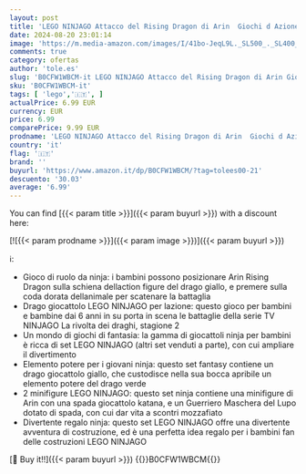 ```yaml
---
layout: post
title: 'LEGO NINJAGO Attacco del Rising Dragon di Arin  Giochi d Azione per Bambini e Bambine da 6 Anni in su  Action Figure di Drago Giocattolo da Costruire con 2 Minifigure e Spade Ninja 71803'
date: 2024-08-20 23:01:14
image: 'https://m.media-amazon.com/images/I/41bo-JeqL9L._SL500_._SL400_.jpg'
comments: true
category: ofertas
author: 'tole.es'
slug: 'B0CFW1WBCM-it LEGO NINJAGO Attacco del Rising Dragon di Arin Giochi d...'
sku: 'B0CFW1WBCM-it'
tags: [ 'lego','🇮🇹', ]
actualPrice: 6.99 EUR
currency: EUR
price: 6.99
comparePrice: 9.99 EUR
prodname: 'LEGO NINJAGO Attacco del Rising Dragon di Arin  Giochi d Azione per Bambini e Bambine da 6 Anni in su  Action Figure di Drago Giocattolo da Costruire con 2 Minifigure e Spade Ninja 71803'
country: 'it'
flag: '🇮🇹'
brand: ''
buyurl: 'https://www.amazon.it/dp/B0CFW1WBCM/?tag=tolees00-21'
descuento: '30.03'
average: '6.99'
---
```


You can find [{{< param title >}}]({{< param buyurl >}}) with a discount here:

[![{{< param prodname >}}]({{< param image >}})]({{< param buyurl >}})

ℹ️:

- Gioco di ruolo da ninja: i bambini possono posizionare Arin Rising Dragon sulla schiena dellaction figure del drago giallo, e premere sulla coda dorata dellanimale per scatenare la battaglia
- Drago giocattolo LEGO NINJAGO per lazione: questo gioco per bambini e bambine dai 6 anni in su porta in scena le battaglie della serie TV NINJAGO La rivolta dei draghi, stagione 2
- Un mondo di giochi di fantasia: la gamma di giocattoli ninja per bambini è ricca di set LEGO NINJAGO (altri set venduti a parte), con cui ampliare il divertimento
- Elemento potere per i giovani ninja: questo set fantasy contiene un drago giocattolo giallo, che custodisce nella sua bocca apribile un elemento potere del drago verde
- 2 minifigure LEGO NINJAGO: questo set ninja contiene una minifigure di Arin con una spada giocattolo katana, e un Guerriero Maschera del Lupo dotato di spada, con cui dar vita a scontri mozzafiato
- Divertente regalo ninja: questo set LEGO NINJAGO offre una divertente avventura di costruzione, ed è una perfetta idea regalo per i bambini fan delle costruzioni LEGO NINJAGO

[🛒 Buy it!!]({{< param buyurl >}})
{{<world>}}B0CFW1WBCM{{</world>}}
